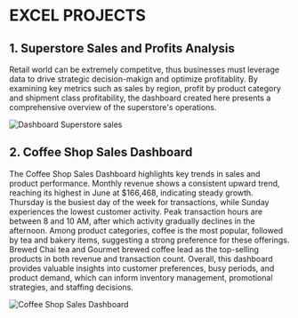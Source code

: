 # EXCEL PROJECTS

## 1. Superstore Sales and Profits Analysis
Retail world can be extremely competitve, thus businesses must leverage data to drive strategic decision-makign and optimize profitablity. By examining key metrics such as sales by region, profit by product category and shipment class profitability, the dashboard created here presents a comprehensive overview of the superstore's operations. 

![Dashboard Superstore sales](https://github.com/user-attachments/assets/c05892df-8577-4be4-92cd-96b8c7d7da00)

## 2. Coffee Shop Sales Dashboard
The Coffee Shop Sales Dashboard highlights key trends in sales and product performance. Monthly revenue shows a consistent upward trend, reaching its highest in June at $166,468, indicating steady growth. Thursday is the busiest day of the week for transactions, while Sunday experiences the lowest customer activity. Peak transaction hours are between 8 and 10 AM, after which activity gradually declines in the afternoon. Among product categories, coffee is the most popular, followed by tea and bakery items, suggesting a strong preference for these offerings. Brewed Chai tea and Gourmet brewed coffee lead as the top-selling products in both revenue and transaction count. Overall, this dashboard provides valuable insights into customer preferences, busy periods, and product demand, which can inform inventory management, promotional strategies, and staffing decisions.

![Coffee Shop Sales Dashboard](https://github.com/user-attachments/assets/fccf1aec-155b-4d50-bfbe-0db1e62f17f1)



